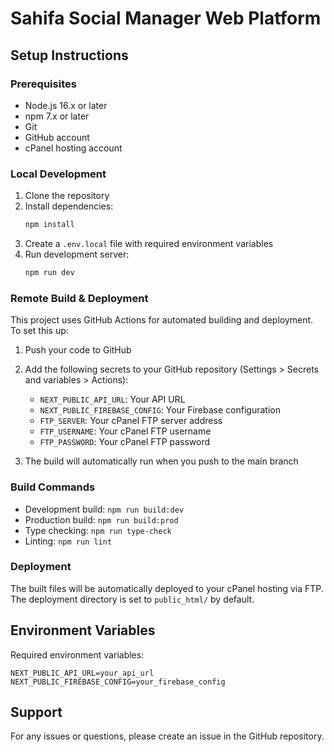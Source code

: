 # Sahifa Social Manager Web Platform

## Setup Instructions

### Prerequisites
- Node.js 16.x or later
- npm 7.x or later
- Git
- GitHub account
- cPanel hosting account

### Local Development
1. Clone the repository
2. Install dependencies:
   ```bash
   npm install
   ```
3. Create a `.env.local` file with required environment variables
4. Run development server:
   ```bash
   npm run dev
   ```

### Remote Build & Deployment

This project uses GitHub Actions for automated building and deployment. To set this up:

1. Push your code to GitHub
2. Add the following secrets to your GitHub repository (Settings > Secrets and variables > Actions):
   - `NEXT_PUBLIC_API_URL`: Your API URL
   - `NEXT_PUBLIC_FIREBASE_CONFIG`: Your Firebase configuration
   - `FTP_SERVER`: Your cPanel FTP server address
   - `FTP_USERNAME`: Your cPanel FTP username
   - `FTP_PASSWORD`: Your cPanel FTP password

3. The build will automatically run when you push to the main branch

### Build Commands
- Development build: `npm run build:dev`
- Production build: `npm run build:prod`
- Type checking: `npm run type-check`
- Linting: `npm run lint`

### Deployment
The built files will be automatically deployed to your cPanel hosting via FTP.
The deployment directory is set to `public_html/` by default.

## Environment Variables

Required environment variables:
```
NEXT_PUBLIC_API_URL=your_api_url
NEXT_PUBLIC_FIREBASE_CONFIG=your_firebase_config
```

## Support

For any issues or questions, please create an issue in the GitHub repository. 